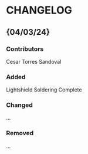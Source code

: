 # CHANGELOG

## {04/03/24}
### Contributors
Cesar Torres Sandoval

### Added
Lightshield Soldering Complete

### Changed
...

### Removed
...